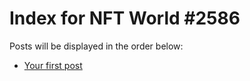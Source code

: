 # Index for NFT World #2586
Posts will be displayed in the order below:

- [Your first post](./001-first.md)

